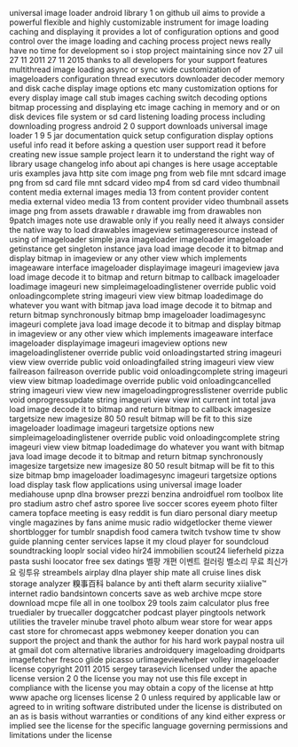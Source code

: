 universal image loader android library 1 on github uil aims to provide a powerful flexible and highly customizable instrument for image loading caching and displaying it provides a lot of configuration options and good control over the image loading and caching process project news really have no time for development so i stop project maintaining since nov 27 uil 27 11 2011 27 11 2015 thanks to all developers for your support features multithread image loading async or sync wide customization of imageloaders configuration thread executors downloader decoder memory and disk cache display image options etc many customization options for every display image call stub images caching switch decoding options bitmap processing and displaying etc image caching in memory and or on disk devices file system or sd card listening loading process including downloading progress android 2 0 support downloads universal image loader 1 9 5 jar documentation quick setup configuration display options useful info read it before asking a question user support read it before creating new issue sample project learn it to understand the right way of library usage changelog info about api changes is here usage acceptable uris examples java http site com image png from web file mnt sdcard image png from sd card file mnt sdcard video mp4 from sd card video thumbnail content media external images media 13 from content provider content media external video media 13 from content provider video thumbnail assets image png from assets drawable r drawable img from drawables non 9patch images note use drawable only if you really need it always consider the native way to load drawables imageview setimageresource instead of using of imageloader simple java imageloader imageloader imageloader getinstance get singleton instance java load image decode it to bitmap and display bitmap in imageview or any other view which implements imageaware interface imageloader displayimage imageuri imageview java load image decode it to bitmap and return bitmap to callback imageloader loadimage imageuri new simpleimageloadinglistener override public void onloadingcomplete string imageuri view view bitmap loadedimage do whatever you want with bitmap java load image decode it to bitmap and return bitmap synchronously bitmap bmp imageloader loadimagesync imageuri complete java load image decode it to bitmap and display bitmap in imageview or any other view which implements imageaware interface imageloader displayimage imageuri imageview options new imageloadinglistener override public void onloadingstarted string imageuri view view override public void onloadingfailed string imageuri view view failreason failreason override public void onloadingcomplete string imageuri view view bitmap loadedimage override public void onloadingcancelled string imageuri view view new imageloadingprogresslistener override public void onprogressupdate string imageuri view view int current int total java load image decode it to bitmap and return bitmap to callback imagesize targetsize new imagesize 80 50 result bitmap will be fit to this size imageloader loadimage imageuri targetsize options new simpleimageloadinglistener override public void onloadingcomplete string imageuri view view bitmap loadedimage do whatever you want with bitmap java load image decode it to bitmap and return bitmap synchronously imagesize targetsize new imagesize 80 50 result bitmap will be fit to this size bitmap bmp imageloader loadimagesync imageuri targetsize options load display task flow applications using universal image loader mediahouse upnp dlna browser prezzi benzina androidfuel rom toolbox lite pro stadium astro chef astro sporee live soccer scores eyeem photo filter camera topface meeting is easy reddit is fun diaro personal diary meetup vingle magazines by fans anime music radio widgetlocker theme viewer shortblogger for tumblr snapdish food camera twitch tvshow time tv show guide planning center services lapse it my cloud player for soundcloud soundtracking looplr social video hír24 immobilien scout24 lieferheld pizza pasta sushi loocator free sex datings 벨팡 개편 이벤트 컬러링 벨소리 무료 최신가요 링투유 streambels airplay dlna player ship mate all cruise lines disk storage analyzer 糗事百科 balance by anti theft alarm security xiialive™ internet radio bandsintown concerts save as web archive mcpe store download mcpe file all in one toolbox 29 tools zaim calculator plus free truedialer by truecaller doggcatcher podcast player pingtools network utilities the traveler minube travel photo album wear store for wear apps cast store for chromecast apps webmoney keeper donation you can support the project and thank the author for his hard work paypal nostra uil at gmail dot com alternative libraries androidquery imageloading droidparts imagefetcher fresco glide picasso urlimageviewhelper volley imageloader license copyright 2011 2015 sergey tarasevich licensed under the apache license version 2 0 the license you may not use this file except in compliance with the license you may obtain a copy of the license at http www apache org licenses license 2 0 unless required by applicable law or agreed to in writing software distributed under the license is distributed on an as is basis without warranties or conditions of any kind either express or implied see the license for the specific language governing permissions and limitations under the license